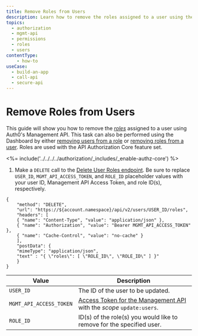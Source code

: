 ```yaml
---
title: Remove Roles from Users
description: Learn how to remove the roles assigned to a user using the Auth0 Management API. For use with Auth0's API Authorization Core feature set.
topics:
  - authorization
  - mgmt-api
  - permissions
  - roles
  - users
contentType: 
    - how-to
useCase:
  - build-an-app
  - call-api
  - secure-api
---
```

# Remove Roles from Users

This guide will show you how to remove the <dfn data-key="role">[roles](/authorization/concepts/rbac)</dfn> assigned to a user using Auth0's Management API. This task can also be performed using the Dashboard by either [removing users from a role](/dashboard/guides/users/remove-role-users) or [removing roles from a user](/dashboard/guides/users/remove-user-roles). Roles are used with the API Authorization Core feature set.

<%= include('../../../../authorization/_includes/_enable-authz-core') %>

1. Make a `DELETE` call to the [Delete User Roles endpoint](/api/management/v2#!/Users/delete_user_roles). Be sure to replace `USER_ID`, `MGMT_API_ACCESS_TOKEN`, and `ROLE_ID` placeholder values with your user ID, Management API Access Token, and role ID(s), respectively.

```har
{
	"method": "DELETE",
	"url": "https://${account.namespace}/api/v2/users/USER_ID/roles",
	"headers": [
    { "name": "Content-Type", "value": "application/json" },
   	{ "name": "Authorization", "value": "Bearer MGMT_API_ACCESS_TOKEN" },
    { "name": "Cache-Control", "value": "no-cache" }
	],
	"postData": {
    "mimeType": "application/json",
    "text" : "{ \"roles\": [ \"ROLE_ID\", \"ROLE_ID\" ] }"
	}
}
```

| **Value** | **Description** |
| - | - |
| `USER_ID` | Τhe ID of the user to be updated. |
| `MGMT_API_ACCESS_TOKEN` | [Access Token for the Management API](/api/management/v2/tokens) with the <dfn data-key="scope">scope</dfn> `update:users`. |
| `ROLE_ID` | ID(s) of the role(s) you would like to remove for the specified user. |